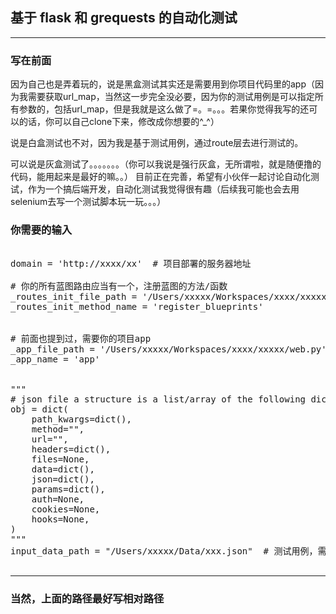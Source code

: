 ## 基于 flask 和 grequests 的自动化测试

---

### 写在前面
因为自己也是弄着玩的，说是黑盒测试其实还是需要用到你项目代码里的app（因为我需要获取url_map，当然这一步完全没必要，因为你的测试用例是可以指定所有参数的，包括url_map，但是我就是这么做了=。=。。。若果你觉得我写的还可以的话，你可以自己clone下来，修改成你想要的^_^）

说是白盒测试也不对，因为我是基于测试用例，通过route层去进行测试的。

可以说是灰盒测试了。。。。。。。（你可以我说是强行灰盒，无所谓啦，就是随便撸的代码，能用起来是最好的嘛。。）
目前正在完善，希望有小伙伴一起讨论自动化测试，作为一个搞后端开发，自动化测试我觉得很有趣（后续我可能也会去用selenium去写一个测试脚本玩一玩。。。）

### 你需要的输入
<pre>

domain = 'http://xxxx/xx'  # 项目部署的服务器地址

# 你的所有蓝图路由应当有一个，注册蓝图的方法/函数
_routes_init_file_path = '/Users/xxxxx/Workspaces/xxxx/xxxxx/web.py'
_routes_init_method_name = 'register_blueprints'


# 前面也提到过，需要你的项目app
_app_file_path = '/Users/xxxxx/Workspaces/xxxx/xxxxx/web.py'
_app_name = 'app'


"""
# json file a structure is a list/array of the following dictionaries
obj = dict(
    path_kwargs=dict(),
    method="",
    url="",
    headers=dict(),
    files=None,
    data=dict(),
    json=dict(),
    params=dict(),
    auth=None,
    cookies=None,
    hooks=None,
)
"""
input_data_path = "/Users/xxxxx/Data/xxx.json"  # 测试用例，需要一个json文件，数据结构在上面注释已说明

</pre>

------
### 当然，上面的路径最好写相对路径